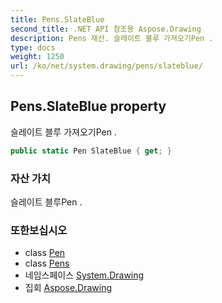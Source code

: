 ```yaml
---
title: Pens.SlateBlue
second_title: .NET API 참조용 Aspose.Drawing
description: Pens 재산. 슬레이트 블루 가져오기Pen .
type: docs
weight: 1250
url: /ko/net/system.drawing/pens/slateblue/
---
```

## Pens.SlateBlue property

슬레이트 블루 가져오기Pen .

```csharp
public static Pen SlateBlue { get; }
```

### 자산 가치

슬레이트 블루Pen .

### 또한보십시오

* class [Pen](../../pen/)
* class [Pens](../)
* 네임스페이스 [System.Drawing](../../pens/)
* 집회 [Aspose.Drawing](../../../)


